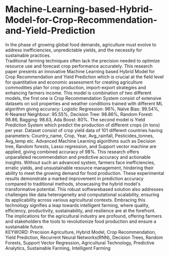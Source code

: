 # Machine-Learning-based-Hybrid-Model-for-Crop-Recommendation-and-Yield-Prediction
In the phase of growing global food demands, agriculture must evolve to address inefficiencies, unpredictable yields, and the necessity for sustainable practices.
<br>Traditional farming techniques often lack the precision needed to optimize resource use and forecast crop performance accurately. This research paper presents an innovative Machine Learning based Hybrid Model for Crop Recommendation and Yield Prediction which is crucial at the field level for quantitative and economic assessment for creating agriculture commodities plan for crop production, import-export strategies and enhancing farmers income. This model is combination of two different models, the first one is Crop Recommendation System consist of extensive datasets on soil properties and weather conditions trained with different ML algorithm giving accuracy: Logistic Regression: 96%, Naïve Bias: 99.54%, K-Nearest Neighbour: 95.55%, Decision Tree: 98.86%, Random Forest: 98.86, Bagging: 98.63, Ada Boost: 80%. The second model is Yield Prediction System which predict the production of different crops (in tons) per year. Dataset consist of crop yield data of 101 different countries having parameters: Country_name, Crop, Year, Avg_rainfall, Pesticides_tonnes, Avg_temp etc. Advanced Machine Learning algorithms such as Decision tree, Random forests, Lasso regression, and Support vector machine are applied, giving combined accuracy of 98%. This research offers unparalleled recommendation and predictive accuracy and actionable insights. Without such an advanced system, farmers face inefficiencies, erratic yields, and unsustainable resource management, hindering their ability to meet the growing demand for food production. These experimental results demonstrate a marked improvement in prediction accuracy compared to traditional methods, showcasing the hybrid model's transformative potential. This robust softwarebased solution also addresses challenges like data heterogeneity and computational scalability, ensuring its applicability across various agricultural contexts. Embracing this technology signifies a leap towards intelligent farming, where quality, efficiency, productivity, sustainability, and resilience are at the forefront. The implications for the agricultural industry are profound, offering farmers and stakeholders the tools to revolutionize food production and ensure a sustainable future. 
<br> KEYWORD: Precision Agriculture, Hybrid Model, Crop Recommendation, Yield Prediction, Recurrent Neural Networks(RNN), Decision Trees, Random Forests, Support Vector Regression, Agricultural Technology, Predictive Analytics, Sustainable Farming, Intelligent Farming
